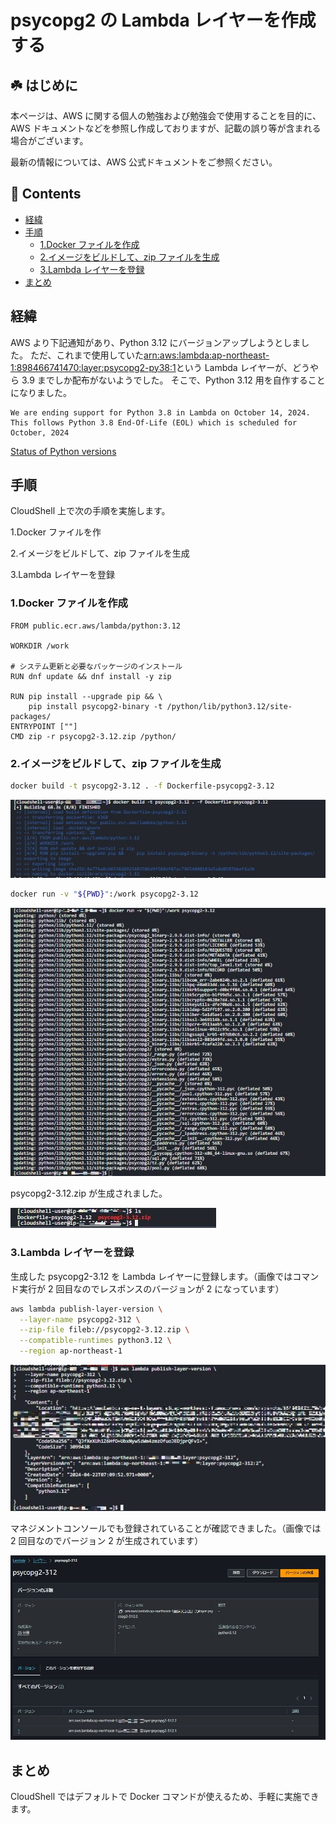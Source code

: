 # psycopg2 の Lambda レイヤーを作成する<!-- omit in toc -->

## ☘️ はじめに<!-- omit in toc -->

本ページは、AWS に関する個人の勉強および勉強会で使用することを目的に、AWS ドキュメントなどを参照し作成しておりますが、記載の誤り等が含まれる場合がございます。

最新の情報については、AWS 公式ドキュメントをご参照ください。

## 👀 Contents<!-- omit in toc -->

- [経緯](#経緯)
- [手順](#手順)
  - [1.Docker ファイルを作成](#1docker-ファイルを作成)
  - [2.イメージをビルドして、zip ファイルを生成](#2イメージをビルドしてzip-ファイルを生成)
  - [3.Lambda レイヤーを登録](#3lambda-レイヤーを登録)
- [まとめ](#まとめ)

## 経緯

AWS より下記通知があり、Python 3.12 にバージョンアップしようとしました。
ただ、これまで使用していた[arn:aws:lambda:ap-northeast-1:898466741470:layer:psycopg2-py38:1](https://github.com/jetbridge/psycopg2-lambda-layer)という Lambda レイヤーが、どうやら 3.9 までしか配布がないようでした。
そこで、Python 3.12 用を自作することになりました。

```text
We are ending support for Python 3.8 in Lambda on October 14, 2024.
This follows Python 3.8 End-Of-Life (EOL) which is scheduled for October, 2024
```

[Status of Python versions](https://devguide.python.org/versions/)

## 手順

CloudShell 上で次の手順を実施します。

1.Docker ファイルを作

2.イメージをビルドして、zip ファイルを生成

3.Lambda レイヤーを登録

### 1.Docker ファイルを作成

```sh:Dockerfile-psycopg2-3.12
FROM public.ecr.aws/lambda/python:3.12

WORKDIR /work

# システム更新と必要なパッケージのインストール
RUN dnf update && dnf install -y zip

RUN pip install --upgrade pip && \
    pip install psycopg2-binary -t /python/lib/python3.12/site-packages/
ENTRYPOINT [""]
CMD zip -r psycopg2-3.12.zip /python/
```

### 2.イメージをビルドして、zip ファイルを生成

```sh
docker build -t psycopg2-3.12 . -f Dockerfile-psycopg2-3.12
```

![docker-build](/images/lambda-layer-psycopg2/docker-build.jpg)

```sh
docker run -v "${PWD}":/work psycopg2-3.12
```

![docker-run](/images/lambda-layer-psycopg2/ducker-run.jpg)

psycopg2-3.12.zip が生成されました。

![result](/images/lambda-layer-psycopg2/result.jpg)

### 3.Lambda レイヤーを登録

生成した psycopg2-3.12 を Lambda レイヤーに登録します。（画像ではコマンド実行が 2 回目なのでレスポンスのバージョンが 2 になっています）

```sh
aws lambda publish-layer-version \
  --layer-name psycopg2-312 \
  --zip-file fileb://psycopg2-3.12.zip \
  --compatible-runtimes python3.12 \
  --region ap-northeast-1
```

![lambda-publish-layer](/images/lambda-layer-psycopg2/lambda-publish-layer.jpg)

マネジメントコンソールでも登録されていることが確認できました。（画像では 2 回目なのでバージョン 2 が生成されています）

![result-console](/images/lambda-layer-psycopg2/result-console.jpg)

## まとめ

CloudShell ではデフォルトで Docker コマンドが使えるため、手軽に実施できます。